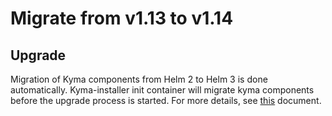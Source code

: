 # Migrate from v1.13 to v1.14

## Upgrade

Migration of Kyma components from Helm 2 to Helm 3 is done automatically. Kyma-installer init container will migrate kyma components before the upgrade process is started. For more details, see [this](https://github.com/kyma-project/kyma/docs/kyma/03-03-charts.md#migration-to-helm-v3) document. 